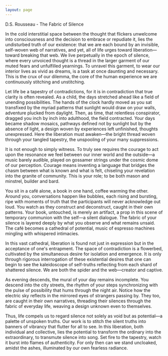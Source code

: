 ```yaml
---
layout: page
---
```

D.S. Rousseau - The Fabric of Silence

In the cold interstitial space between the thought that flickers unwelcome into consciousness and the decision to embrace or repudiate it, lies the undisturbed truth of our existence: that we are each bound by an invisible, self-woven web of narratives, and yet, all of life urges toward liberation—toward breaking that web. We live perpetually in the epoch of silence, where every unvoiced thought is a thread in the larger garment of our muted fears and unfulfilled yearnings. To unravel this garment, to wear our interior lives as vivid as dreams, is a task at once daunting and necessary. This is the crux of our dilemma, the core of the human experience we are continuously stitching and unstitching.

Let life be a tapestry of contradictions, for it is in contradiction that true clarity is often revealed. As a child, the days stretched ahead like a field of unending possibilities. The hands of the clock hardly moved as you sat transfixed by the myriad patterns that sunlight would draw on your walls, adventure plucked from daylight. Then, as time, that relentless conspirator, dragged you inch by inch into adulthood, the field contracted. Your days became shadow mosaics, pathways defined not by sunlight but by the absence of light, a design woven by experiences left unfinished, thoughts unexpressed. Here the liberation must awaken—the bright thread woven through your tangled tapestry, the unspooling of your many suppressions.

It is not enough to simply witness. To truly see requires the courage to act upon the resonance we feel between our inner world and the outside—a music barely audible, played on gossamer strings under the cosmic dome of our perception. Courage means inventing a language that bridges the chasm between what is known and what is felt, chiseling your revelation into the granite of community. This is your role; to be both mason and minstrel, builder and bard.

You sit in a café alone, a book in one hand, coffee warming the other. Around you, conversations happen like bubbles, each rising and bursting, ripe with moments of truth that the participants will never acknowledge out loud. You watch as they construct and deconstruct, caught in their own patterns. Your book, untouched, is merely an artifact, a prop in this scene of temporary communion with the self—a silent dialogue. The fabric of your silence is layered deeply by what you observe and what remains unsaid. The café becomes a cathedral of potential, music of espresso machines mingling with whispered intimacies.

In this vast cathedral, liberation is found not just in expression but in the acceptance of one's entrapment. The space of contradiction is a flowerbed, cultivated by the simultaneous desire for isolation and emergence. It is only through rigorous interrogation of these existential desires that one can begin to see the kaleidoscope of self-truths reflecting from each shard of shattered silence. We are both the spider and the web—creator and captive.

As evening descends, the mural of your day remains incomplete. You descend into the city streets, the rhythm of your steps synchronizing with the pulse of possibility that hums through the night air. Notice how the electric sky reflects in the mirrored eyes of strangers passing by. They too, are caught in their own narratives, threading their silences through the fabric of everyday life, weaving a design unknown even to themselves.

Thus, life compels us to regard silence not solely as void but as potential—a palette of unspoken truths. Our work is to stitch the silent truths into banners of vibrancy that flutter for all to see. In this liberation, both individual and collective, lies the potential to transform the ordinary into the extraordinary, to transmute silence into song. Set fire to the tapestry, watch it burst into flames of authenticity. For only then can we stand uncloaked, amidst the ashes, illuminated by our own fearless radiance.